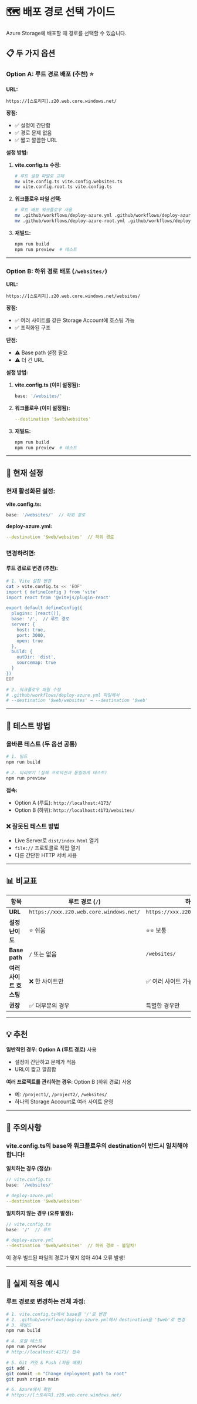 # 🗺️ 배포 경로 선택 가이드

Azure Storage에 배포할 때 경로를 선택할 수 있습니다.

## 📋 두 가지 옵션

### Option A: 루트 경로 배포 (추천) ⭐

**URL:**
```
https://[스토리지].z20.web.core.windows.net/
```

**장점:**
- ✅ 설정이 간단함
- ✅ 경로 문제 없음
- ✅ 짧고 깔끔한 URL

**설정 방법:**

1. **vite.config.ts 수정:**
   ```bash
   # 루트 설정 파일로 교체
   mv vite.config.ts vite.config.websites.ts
   mv vite.config.root.ts vite.config.ts
   ```

2. **워크플로우 파일 선택:**
   ```bash
   # 루트 배포 워크플로우 사용
   mv .github/workflows/deploy-azure.yml .github/workflows/deploy-azure-websites.yml
   mv .github/workflows/deploy-azure-root.yml .github/workflows/deploy-azure.yml
   ```

3. **재빌드:**
   ```bash
   npm run build
   npm run preview  # 테스트
   ```

---

### Option B: 하위 경로 배포 (`/websites/`)

**URL:**
```
https://[스토리지].z20.web.core.windows.net/websites/
```

**장점:**
- ✅ 여러 사이트를 같은 Storage Account에 호스팅 가능
- ✅ 조직화된 구조

**단점:**
- ⚠️ Base path 설정 필요
- ⚠️ 더 긴 URL

**설정 방법:**

1. **vite.config.ts (이미 설정됨):**
   ```typescript
   base: '/websites/'
   ```

2. **워크플로우 (이미 설정됨):**
   ```yaml
   --destination '$web/websites'
   ```

3. **재빌드:**
   ```bash
   npm run build
   npm run preview  # 테스트
   ```

---

## 🔄 현재 설정

### 현재 활성화된 설정:

**vite.config.ts:**
```typescript
base: '/websites/'  // 하위 경로
```

**deploy-azure.yml:**
```yaml
--destination '$web/websites'  // 하위 경로
```

### 변경하려면:

#### 루트 경로로 변경 (추천):

```bash
# 1. Vite 설정 변경
cat > vite.config.ts << 'EOF'
import { defineConfig } from 'vite'
import react from '@vitejs/plugin-react'

export default defineConfig({
  plugins: [react()],
  base: '/',  // 루트 경로
  server: {
    host: true,
    port: 3000,
    open: true
  },
  build: {
    outDir: 'dist',
    sourcemap: true
  }
})
EOF

# 2. 워크플로우 파일 수정
# .github/workflows/deploy-azure.yml 파일에서
# --destination '$web/websites' → --destination '$web'
```

---

## 🧪 테스트 방법

### 올바른 테스트 (두 옵션 공통)

```bash
# 1. 빌드
npm run build

# 2. 미리보기 (실제 프로덕션과 동일하게 테스트)
npm run preview
```

**접속:**
- Option A (루트): `http://localhost:4173/`
- Option B (하위): `http://localhost:4173/websites/`

### ❌ 잘못된 테스트 방법

- Live Server로 `dist/index.html` 열기
- `file://` 프로토콜로 직접 열기
- 다른 간단한 HTTP 서버 사용

---

## 📊 비교표

| 항목 | 루트 경로 (`/`) | 하위 경로 (`/websites/`) |
|------|----------------|------------------------|
| **URL** | `https://xxx.z20.web.core.windows.net/` | `https://xxx.z20.web.core.windows.net/websites/` |
| **설정 난이도** | ⭐ 쉬움 | ⭐⭐ 보통 |
| **Base path** | `/` 또는 없음 | `/websites/` |
| **여러 사이트 호스팅** | ❌ 한 사이트만 | ✅ 여러 사이트 가능 |
| **권장** | ✅ 대부분의 경우 | 특별한 경우만 |

---

## 💡 추천

**일반적인 경우**: **Option A (루트 경로)** 사용
- 설정이 간단하고 문제가 적음
- URL이 짧고 깔끔함

**여러 프로젝트를 관리하는 경우**: Option B (하위 경로) 사용
- 예: `/project1/`, `/project2/`, `/websites/`
- 하나의 Storage Account로 여러 사이트 운영

---

## 🚨 주의사항

### vite.config.ts의 base와 워크플로우의 destination이 반드시 일치해야 합니다!

**일치하는 경우 (정상):**
```typescript
// vite.config.ts
base: '/websites/'
```
```yaml
# deploy-azure.yml
--destination '$web/websites'
```

**일치하지 않는 경우 (오류 발생):**
```typescript
// vite.config.ts
base: '/'  // 루트
```
```yaml
# deploy-azure.yml
--destination '$web/websites'  // 하위 경로 - 불일치!
```

이 경우 빌드된 파일의 경로가 맞지 않아 404 오류 발생!

---

## 🔧 실제 적용 예시

### 루트 경로로 변경하는 전체 과정:

```bash
# 1. vite.config.ts에서 base를 '/'로 변경
# 2. .github/workflows/deploy-azure.yml에서 destination을 '$web'로 변경
# 3. 재빌드
npm run build

# 4. 로컬 테스트
npm run preview
# http://localhost:4173/ 접속

# 5. Git 커밋 & Push (자동 배포)
git add .
git commit -m "Change deployment path to root"
git push origin main

# 6. Azure에서 확인
# https://[스토리지].z20.web.core.windows.net/
```

